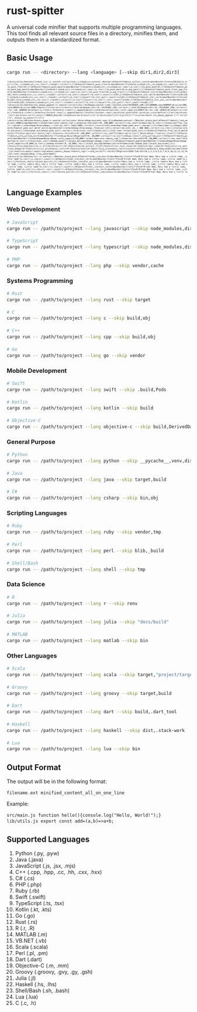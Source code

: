 # rust-spitter

A universal code minifier that supports multiple programming languages. This tool finds all relevant source files in a directory, minifies them, and outputs them in a standardized format.

## Basic Usage

```bash
cargo run -- <directory> --lang <language> [--skip dir1,dir2,dir3]
```

![example output](example.webp)

## Language Examples

### Web Development

```bash
# JavaScript
cargo run -- /path/to/project --lang javascript --skip node_modules,dist,coverage

# TypeScript
cargo run -- /path/to/project --lang typescript --skip node_modules,dist

# PHP
cargo run -- /path/to/project --lang php --skip vendor,cache
```

### Systems Programming

```bash
# Rust
cargo run -- /path/to/project --lang rust --skip target

# C
cargo run -- /path/to/project --lang c --skip build,obj

# C++
cargo run -- /path/to/project --lang cpp --skip build,obj

# Go
cargo run -- /path/to/project --lang go --skip vendor
```

### Mobile Development

```bash
# Swift
cargo run -- /path/to/project --lang swift --skip .build,Pods

# Kotlin
cargo run -- /path/to/project --lang kotlin --skip build

# Objective-C
cargo run -- /path/to/project --lang objective-c --skip build,DerivedData
```

### General Purpose

```bash
# Python
cargo run -- /path/to/project --lang python --skip __pycache__,venv,dist

# Java
cargo run -- /path/to/project --lang java --skip target,build

# C#
cargo run -- /path/to/project --lang csharp --skip bin,obj
```

### Scripting Languages

```bash
# Ruby
cargo run -- /path/to/project --lang ruby --skip vendor,tmp

# Perl
cargo run -- /path/to/project --lang perl --skip blib,_build

# Shell/Bash
cargo run -- /path/to/project --lang shell --skip tmp
```

### Data Science

```bash
# R
cargo run -- /path/to/project --lang r --skip renv

# Julia
cargo run -- /path/to/project --lang julia --skip "docs/build"

# MATLAB
cargo run -- /path/to/project --lang matlab --skip bin
```

### Other Languages

```bash
# Scala
cargo run -- /path/to/project --lang scala --skip target,"project/target"

# Groovy
cargo run -- /path/to/project --lang groovy --skip target,build

# Dart
cargo run -- /path/to/project --lang dart --skip build,.dart_tool

# Haskell
cargo run -- /path/to/project --lang haskell --skip dist,.stack-work

# Lua
cargo run -- /path/to/project --lang lua --skip bin
```

## Output Format

The output will be in the following format:
```
filename.ext minified_content_all_on_one_line
```

Example:
```
src/main.js function hello(){console.log("Hello, World!");}
lib/utils.js export const add=(a,b)=>a+b;
```

## Supported Languages

1. Python (.py, .pyw)
2. Java (.java)
3. JavaScript (.js, .jsx, .mjs)
4. C++ (.cpp, .hpp, .cc, .hh, .cxx, .hxx)
5. C# (.cs)
6. PHP (.php)
7. Ruby (.rb)
8. Swift (.swift)
9. TypeScript (.ts, .tsx)
10. Kotlin (.kt, .kts)
11. Go (.go)
12. Rust (.rs)
13. R (.r, .R)
14. MATLAB (.m)
15. VB.NET (.vb)
16. Scala (.scala)
17. Perl (.pl, .pm)
18. Dart (.dart)
19. Objective-C (.m, .mm)
20. Groovy (.groovy, .gvy, .gy, .gsh)
21. Julia (.jl)
22. Haskell (.hs, .lhs)
23. Shell/Bash (.sh, .bash)
24. Lua (.lua)
25. C (.c, .h)
